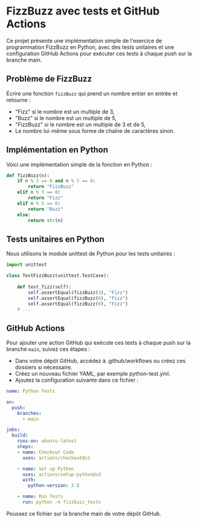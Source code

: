 # FizzBuzz avec tests et GitHub Actions
Ce projet présente une implémentation simple de l'exercice de programmation FizzBuzz en Python, avec des tests unitaires et une configuration GitHub Actions pour exécuter ces tests à chaque push sur la branche main.

## Problème de FizzBuzz
Écrire une fonction `fizzBuzz` qui prend un nombre entier en entrée et retourne :

* "Fizz" si le nombre est un multiple de 3,
* "Buzz" si le nombre est un multiple de 5,
* "FizzBuzz" si le nombre est un multiple de 3 et de 5,
* Le nombre lui-même sous forme de chaîne de caractères sinon.

## Implémentation en Python
Voici une implémentation simple de la fonction en Python :


```python
def fizzBuzz(n):
    if n % 3 == 0 and n % 5 == 0:
        return "FizzBuzz"
    elif n % 3 == 0:
        return "Fizz"
    elif n % 5 == 0:
        return "Buzz"
    else:
        return str(n)
```

## Tests unitaires en Python
Nous utilisons le module unittest de Python pour les tests unitaires :

```python
import unittest

class TestFizzBuzz(unittest.TestCase):
    
    def test_fizz(self):
        self.assertEqual(fizzBuzz(3), "Fizz")
        self.assertEqual(fizzBuzz(6), "Fizz")
        self.assertEqual(fizzBuzz(9), "Fizz")
    # ...
```

## GitHub Actions
Pour ajouter une action GitHub qui exécute ces tests à chaque push sur la branche `main`, suivez ces étapes :

* Dans votre dépôt GitHub, accédez à .github/workflows ou créez ces dossiers si nécessaire.
* Créez un nouveau fichier YAML, par exemple python-test.yml.
* Ajoutez la configuration suivante dans ce fichier :
```yaml
name: Python Tests

on:
  push:
    branches:
      - main

jobs:
  build:
    runs-on: ubuntu-latest
    steps:
    - name: Checkout Code
      uses: actions/checkout@v2

    - name: Set up Python
      uses: actions/setup-python@v2
      with:
        python-version: 3.8

    - name: Run Tests
      run: python -m fizzbuzz_tests
```
Poussez ce fichier sur la branche main de votre dépôt GitHub.